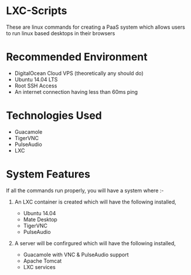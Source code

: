 # LXC-Scripts

These are linux commands for creating a PaaS system which allows users to
run linux based desktops in their browsers

# Recommended Environment

- DigitalOcean Cloud VPS (theoretically any should do)
- Ubuntu 14.04 LTS
- Root SSH Access
- An internet connection having less than 60ms ping

# Technologies Used

- Guacamole
- TigerVNC
- PulseAudio
- LXC

# System Features

If all the commands run properly, you will have a system where :-

1. An LXC container is created which will have the following installed,
   - Ubuntu 14.04
   - Mate Desktop
   - TigerVNC
   - PulseAudio
   
2. A server will be confirgured which will have the following installed,
   - Guacamole with VNC & PulseAudio support
   - Apache Tomcat
   - LXC services
